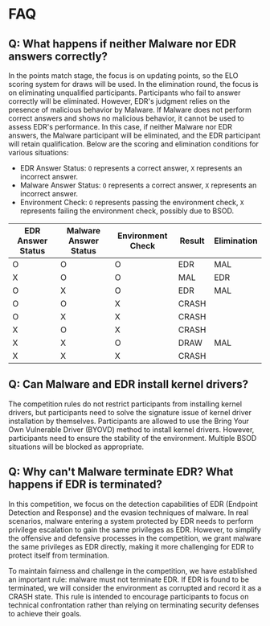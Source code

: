 # FAQ

## Q: What happens if neither Malware nor EDR answers correctly?

In the points match stage, the focus is on updating points, so the ELO scoring system for draws will be used. In the elimination round, the focus is on eliminating unqualified participants. Participants who fail to answer correctly will be eliminated. However, EDR's judgment relies on the presence of malicious behavior by Malware. If Malware does not perform correct answers and shows no malicious behavior, it cannot be used to assess EDR's performance. In this case, if neither Malware nor EDR answers, the Malware participant will be eliminated, and the EDR participant will retain qualification. Below are the scoring and elimination conditions for various situations:

- EDR Answer Status: `O` represents a correct answer, `X` represents an incorrect answer.
- Malware Answer Status: `O` represents a correct answer, `X` represents an incorrect answer.
- Environment Check: `O` represents passing the environment check, `X` represents failing the environment check, possibly due to BSOD.

| EDR Answer Status | Malware Answer Status | Environment Check | Result | Elimination |
| ----------------- | --------------------- | ----------------- | ------ | ----------- |
| O                 | O                     | O                 | EDR    | MAL         |
| X                 | O                     | O                 | MAL    | EDR         |
| O                 | X                     | O                 | EDR    | MAL         |
| O                 | O                     | X                 | CRASH  |             |
| O                 | X                     | X                 | CRASH  |             |
| X                 | O                     | X                 | CRASH  |             |
| X                 | X                     | O                 | DRAW   | MAL         |
| X                 | X                     | X                 | CRASH  |             |

## Q: Can Malware and EDR install kernel drivers?

The competition rules do not restrict participants from installing kernel drivers, but participants need to solve the signature issue of kernel driver installation by themselves. Participants are allowed to use the Bring Your Own Vulnerable Driver (BYOVD) method to install kernel drivers. However, participants need to ensure the stability of the environment. Multiple BSOD situations will be blocked as appropriate.

## Q: Why can't Malware terminate EDR? What happens if EDR is terminated?

In this competition, we focus on the detection capabilities of EDR (Endpoint Detection and Response) and the evasion techniques of malware. In real scenarios, malware entering a system protected by EDR needs to perform privilege escalation to gain the same privileges as EDR. However, to simplify the offensive and defensive processes in the competition, we grant malware the same privileges as EDR directly, making it more challenging for EDR to protect itself from termination.

To maintain fairness and challenge in the competition, we have established an important rule: malware must not terminate EDR. If EDR is found to be terminated, we will consider the environment as corrupted and record it as a CRASH state. This rule is intended to encourage participants to focus on technical confrontation rather than relying on terminating security defenses to achieve their goals.
